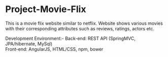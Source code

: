 # Project-Movie-Flix
This is a movie flix website similar to netflix. Website shows various movies with their corresponding attributes such as reviews, ratings, actors etc.

Development Environment:-
Back-end: REST API (SpringMVC, JPA/hibernate, MySql)  
Front-end: AngularJS, HTML/CSS, npm, bower
